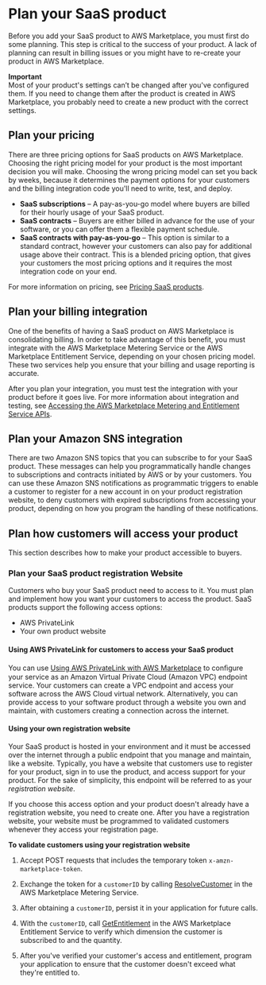 # Plan your SaaS product<a name="saas-prepare"></a>

Before you add your SaaS product to AWS Marketplace, you must first do some planning\. This step is critical to the success of your product\. A lack of planning can result in billing issues or you might have to re\-create your product in AWS Marketplace\.

**Important**  
Most of your product's settings can’t be changed after you've configured them\. If you need to change them after the product is created in AWS Marketplace, you probably need to create a new product with the correct settings\.

## Plan your pricing<a name="plan-pricing"></a>

There are three pricing options for SaaS products on AWS Marketplace\. Choosing the right pricing model for your product is the most important decision you will make\. Choosing the wrong pricing model can set you back by weeks, because it determines the payment options for your customers and the billing integration code you'll need to write, test, and deploy\.
+ **SaaS subscriptions** – A pay\-as\-you\-go model where buyers are billed for their hourly usage of your SaaS product\.
+ **SaaS contracts** – Buyers are either billed in advance for the use of your software, or you can offer them a flexible payment schedule\. 
+ **SaaS contracts with pay\-as\-you\-go** – This option is similar to a standard contract, however your customers can also pay for additional usage above their contract\. This is a blended pricing option, that gives your customers the most pricing options and it requires the most integration code on your end\.

For more information on pricing, see [Pricing SaaS products](saas-pricing-models.md)\.

## Plan your billing integration<a name="saas-plan-integration"></a>

One of the benefits of having a SaaS product on AWS Marketplace is consolidating billing\. In order to take advantage of this benefit, you must integrate with the AWS Marketplace Metering Service or the AWS Marketplace Entitlement Service, depending on your chosen pricing model\. These two services help you ensure that your billing and usage reporting is accurate\.

After you plan your integration, you must test the integration with your product before it goes live\. For more information about integration and testing, see [Accessing the AWS Marketplace Metering and Entitlement Service APIs](saas-integration-metering-and-entitlement-apis.md)\.

## Plan your Amazon SNS integration<a name="saas-plan-sns"></a>

There are two Amazon SNS topics that you can subscribe to for your SaaS product\. These messages can help you programmatically handle changes to subscriptions and contracts initiated by AWS or by your customers\. You can use these Amazon SNS notifications as programmatic triggers to enable a customer to register for a new account in on your product registration website, to deny customers with expired subscriptions from accessing your product, depending on how you program the handling of these notifications\.

## Plan how customers will access your product<a name="saas-plan-customer-access"></a>

This section describes how to make your product accessible to buyers\. 

### Plan your SaaS product registration Website<a name="saas-plan-registration"></a>

Customers who buy your SaaS product need to access to it\. You must plan and implement how you want your customers to access the product\. SaaS products support the following access options:
+ AWS PrivateLink
+ Your own product website

#### Using AWS PrivateLink for customers to access your SaaS product<a name="saas-plan-privatelink"></a>

You can use [Using AWS PrivateLink with AWS Marketplace](privatelink.md) to conﬁgure your service as an Amazon Virtual Private Cloud \(Amazon VPC\) endpoint service\. Your customers can create a VPC endpoint and access your software across the AWS Cloud virtual network\. Alternatively, you can provide access to your software product through a website you own and maintain, with customers creating a connection across the internet\.

#### Using your own registration website<a name="saas-plan-website"></a>

 Your SaaS product is hosted in your environment and it must be accessed over the internet through a public endpoint that you manage and maintain, like a website\. Typically, you have a website that customers use to register for your product, sign in to use the product, and access support for your product\. For the sake of simplicity, this endpoint will be referred to as your *registration website*\.

If you choose this access option and your product doesn't already have a registration website, you need to create one\. After you have a registration website, your website must be programmed to validated customers whenever they access your registration page\.

**To validate customers using your registration website**

1. Accept POST requests that includes the temporary token `x-amzn-marketplace-token`\.

1. Exchange the token for a `customerID` by calling [ResolveCustomer](https://docs.aws.amazon.com/marketplacemetering/latest/APIReference/API_ResolveCustomer.html) in the AWS Marketplace Metering Service\.

1.  After obtaining a `customerID`, persist it in your application for future calls\.

1. With the `customerID`, call [GetEntitlement](https://docs.aws.amazon.com/marketplaceentitlement/latest/APIReference/API_GetEntitlements.html) in the AWS Marketplace Entitlement Service to verify which dimension the customer is subscribed to and the quantity\.

1. After you've verified your customer's access and entitlement, program your application to ensure that the customer doesn't exceed what they're entitled to\.